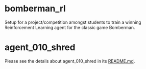 # bomberman_rl
Setup for a project/competition amongst students to train a winning Reinforcement Learning agent for the classic game Bomberman.

# agent_010_shred

Please see the details about agent_010_shred in its [README.md](https://github.com/cs224/bomberman_rl/blob/master/agent_code/agent_010_shred).
